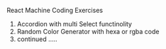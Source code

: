 React Machine Coding Exercises
  1. Accordion with multi Select functinolity
  2. Random Color Generator with hexa or rgba code
  3. continued .....
